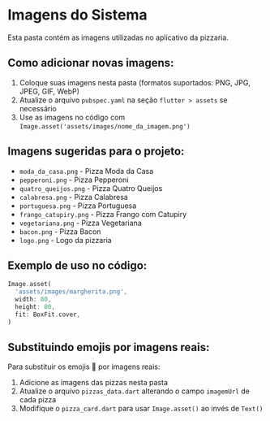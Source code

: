 # Imagens do Sistema

Esta pasta contém as imagens utilizadas no aplicativo da pizzaria.

## Como adicionar novas imagens:

1. Coloque suas imagens nesta pasta (formatos suportados: PNG, JPG, JPEG, GIF, WebP)
2. Atualize o arquivo `pubspec.yaml` na seção `flutter > assets` se necessário
3. Use as imagens no código com `Image.asset('assets/images/nome_da_imagem.png')`

## Imagens sugeridas para o projeto:

- `moda_da_casa.png` - Pizza Moda da Casa
- `pepperoni.png` - Pizza Pepperoni
- `quatro_queijos.png` - Pizza Quatro Queijos
- `calabresa.png` - Pizza Calabresa
- `portuguesa.png` - Pizza Portuguesa
- `frango_catupiry.png` - Pizza Frango com Catupiry
- `vegetariana.png` - Pizza Vegetariana
- `bacon.png` - Pizza Bacon
- `logo.png` - Logo da pizzaria

## Exemplo de uso no código:

```dart
Image.asset(
  'assets/images/margherita.png',
  width: 80,
  height: 80,
  fit: BoxFit.cover,
)
```

## Substituindo emojis por imagens reais:

Para substituir os emojis 🍕 por imagens reais:

1. Adicione as imagens das pizzas nesta pasta
2. Atualize o arquivo `pizzas_data.dart` alterando o campo `imagemUrl` de cada pizza
3. Modifique o `pizza_card.dart` para usar `Image.asset()` ao invés de `Text()`